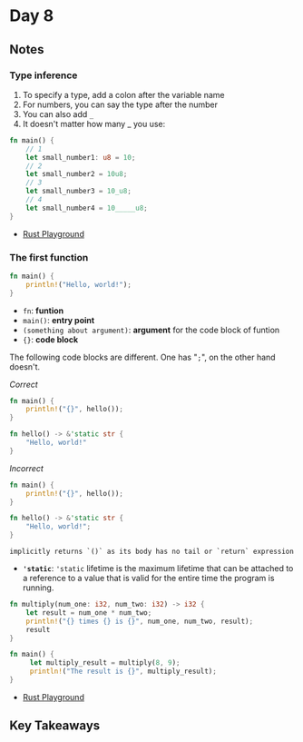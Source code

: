 # Day 8

## Notes

### Type inference

1. To specify a type, add a colon after the variable name
2. For numbers, you can say the type after the number
3. You can also add `_`
4. It doesn't matter how many _ you use:

```rust
fn main() {
    // 1
    let small_number1: u8 = 10;
    // 2
    let small_number2 = 10u8;
    // 3
    let small_number3 = 10_u8;
    // 4
    let small_number4 = 10_____u8;
}
```

- [Rust Playground](https://play.rust-lang.org/?version=stable&mode=debug&edition=2021&gist=f9a6306c4cf9142dd8f96820fb5c7ecd)

### The first function

```rust
fn main() {
    println!("Hello, world!");
}
```

- `fn`: **funtion**
- `main()`: **entry point**
- `(something about argument)`: **argument** for the code block of funtion
- `{}`: **code block**

The following code blocks are different. One has "`;`", on the other hand doesn't.

*Correct*

```rust
fn main() {
    println!("{}", hello());
}

fn hello() -> &'static str {
    "Hello, world!"
}
```

*Incorrect*

```rust
fn main() {
    println!("{}", hello());
}

fn hello() -> &'static str {
    "Hello, world!";
}
```

```text
implicitly returns `()` as its body has no tail or `return` expression
```

- **`'static`**: `'static` lifetime is the maximum lifetime that can be attached to a reference to a value that is valid for the entire time the program is running.

```rust
fn multiply(num_one: i32, num_two: i32) -> i32 {
    let result = num_one * num_two;
    println!("{} times {} is {}", num_one, num_two, result);
    result
}

fn main() {
     let multiply_result = multiply(8, 9);
     println!("The result is {}", multiply_result);
}
```

- [Rust Playground](https://play.rust-lang.org/?version=stable&mode=debug&edition=2021&gist=e86d48a199f23e7f722f117888be5928)

## Key Takeaways
